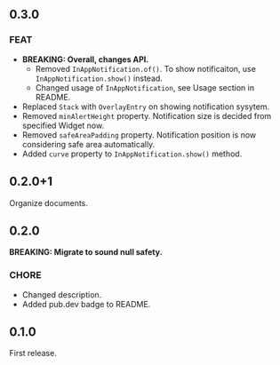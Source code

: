 ## 0.3.0
### FEAT
- **BREAKING: Overall, changes API.**
  - Removed `InAppNotification.of()`. To show notificaiton, use `InAppNotification.show()` instead.
  - Changed usage of `InAppNotification`, see Usage section in README.
- Replaced `Stack` with `OverlayEntry` on showing notification sysytem.
- Removed `minAlertHeight` property. Notification size is decided from specified Widget now.
- Removed `safeAreaPadding` property. Notification position is now considering safe area automatically.
- Added `curve` property to `InAppNotification.show()` method.

## 0.2.0+1
Organize documents.

## 0.2.0
**BREAKING: Migrate to sound null safety.**

### CHORE
- Changed description.
- Added pub.dev badge to README.

## 0.1.0
First release.
